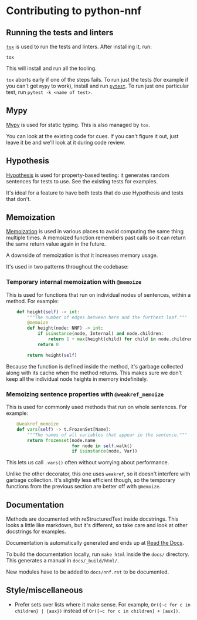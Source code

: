# Contributing to python-nnf

## Running the tests and linters

[`tox`](https://tox.readthedocs.io/en/latest/) is used to run the tests and linters. After installing it, run:

```
tox
```

This will install and run all the tooling.

`tox` aborts early if one of the steps fails. To run just the tests (for example if you can't get `mypy` to work), install and run [`pytest`](https://docs.pytest.org/en/latest/getting-started.html). To run just one particular test, run `pytest -k <name of test>`.

## Mypy

[Mypy](https://mypy.readthedocs.io/en/stable/) is used for static typing. This is also managed by `tox`.

You can look at the existing code for cues. If you can't figure it out, just leave it be and we'll look at it during code review.

## Hypothesis

[Hypothesis](https://hypothesis.readthedocs.io/en/latest/) is used for property-based testing: it generates random sentences for tests to use. See the existing tests for examples.

It's ideal for a feature to have both tests that do use Hypothesis and tests that don't.

## Memoization

[Memoization](https://en.wikipedia.org/wiki/Memoization) is used in various places to avoid computing the same thing multiple times. A memoized function remembers past calls so it can return the same return value again in the future.

A downside of memoization is that it increases memory usage.

It's used in two patterns throughout the codebase:

### Temporary internal memoization with `@memoize`

This is used for functions that run on individual nodes of sentences, within a method. For example:

```python
    def height(self) -> int:
        """The number of edges between here and the furthest leaf."""
        @memoize
        def height(node: NNF) -> int:
            if isinstance(node, Internal) and node.children:
                return 1 + max(height(child) for child in node.children)
            return 0

        return height(self)
```

Because the function is defined inside the method, it's garbage collected along with its cache when the method returns. This makes sure we don't keep all the individual node heights in memory indefinitely.

### Memoizing sentence properties with `@weakref_memoize`

This is used for commonly used methods that run on whole sentences. For example:

```python
    @weakref_memoize
    def vars(self) -> t.FrozenSet[Name]:
        """The names of all variables that appear in the sentence."""
        return frozenset(node.name
                         for node in self.walk()
                         if isinstance(node, Var))
```

This lets us call `.vars()` often without worrying about performance.

Unlike the other decorator, this one uses `weakref`, so it doesn't interfere with garbage collection. It's slightly less efficient though, so the temporary functions from the previous section are better off with `@memoize`.

## Documentation

Methods are documented with reStructuredText inside docstrings. This looks a little like markdown, but it's different, so take care and look at other docstrings for examples.

Documentation is automatically generated and ends up at [Read the Docs](https://hypothesis.readthedocs.io/en/latest/).

To build the documentation locally, run `make html` inside the `docs/` directory. This generates a manual in `docs/_build/html/`.

New modules have to be added to `docs/nnf.rst` to be documented.

## Style/miscellaneous

- Prefer sets over lists where it make sense. For example, `Or({~c for c in children} | {aux})` instead of `Or([~c for c in children] + [aux])`.
